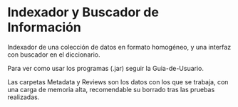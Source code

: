 # Indexador y Buscador de Información
Indexador de una colección de datos en formato homogéneo, y una interfaz con buscador en el diccionario.

Para ver como usar los programas (.jar) seguir la Guia-de-Usuario.

Las carpetas Metadata y Reviews son los datos con los que se trabaja, con una carga de memoria alta, recomendable su borrado tras las pruebas realizadas.

